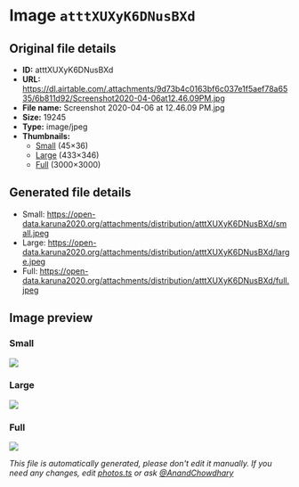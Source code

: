 # Image `atttXUXyK6DNusBXd`

## Original file details

- **ID:** atttXUXyK6DNusBXd
- **URL:** https://dl.airtable.com/.attachments/9d73b4c0163bf6c037e1f5aef78a6535/6b811d92/Screenshot2020-04-06at12.46.09PM.jpg
- **File name:** Screenshot 2020-04-06 at 12.46.09 PM.jpg
- **Size:** 19245
- **Type:** image/jpeg
- **Thumbnails:**
  - [Small](https://dl.airtable.com/.attachmentThumbnails/9dc21b6a6371db7f88dc8d5a71b7d53b/99428d48) (45×36)
  - [Large](https://dl.airtable.com/.attachmentThumbnails/af3957e0d3db894193dc6efc1957a52f/cb920d32) (433×346)
  - [Full](https://dl.airtable.com/.attachmentThumbnails/779083cd1f94bc3c049df71182c92f9d/98e13270) (3000×3000)

## Generated file details

- Small: https://open-data.karuna2020.org/attachments/distribution/atttXUXyK6DNusBXd/small.jpeg
- Large: https://open-data.karuna2020.org/attachments/distribution/atttXUXyK6DNusBXd/large.jpeg
- Full: https://open-data.karuna2020.org/attachments/distribution/atttXUXyK6DNusBXd/full.jpeg

## Image preview

### Small

![](https://open-data.karuna2020.org/attachments/distribution/atttXUXyK6DNusBXd/small.jpeg)

### Large

![](https://open-data.karuna2020.org/attachments/distribution/atttXUXyK6DNusBXd/large.jpeg)

### Full

![](https://open-data.karuna2020.org/attachments/distribution/atttXUXyK6DNusBXd/full.jpeg)

_This file is automatically generated, please don't edit it manually. If you need any changes, edit [photos.ts](/photos.ts) or ask [@AnandChowdhary](https://github.com/AnandChowdhary)_

